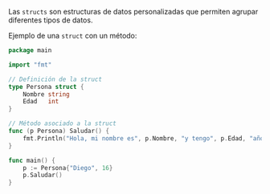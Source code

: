 Las `structs` son estructuras de datos personalizadas que permiten agrupar diferentes tipos de datos.

Ejemplo de una `struct` con un método:
```go
package main

import "fmt"

// Definición de la struct
type Persona struct {
	Nombre string
	Edad   int
}

// Método asociado a la struct
func (p Persona) Saludar() {
	fmt.Println("Hola, mi nombre es", p.Nombre, "y tengo", p.Edad, "años.")
}

func main() {
	p := Persona{"Diego", 16}
	p.Saludar()
}

```
